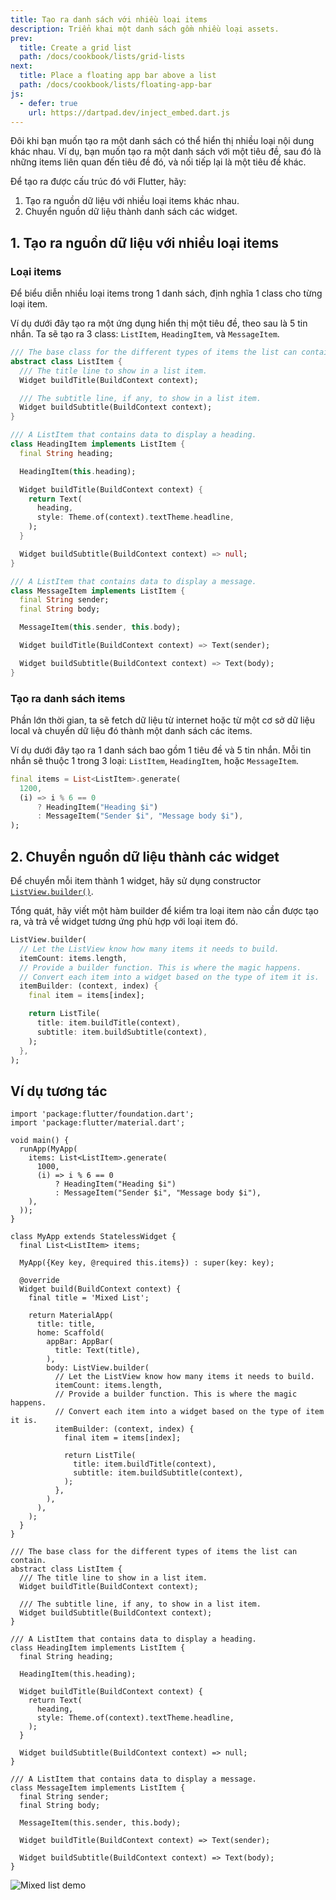 ```yaml
---
title: Tạo ra danh sách với nhiều loại items
description: Triển khai một danh sách gồm nhiều loại assets.
prev:
  title: Create a grid list
  path: /docs/cookbook/lists/grid-lists
next:
  title: Place a floating app bar above a list
  path: /docs/cookbook/lists/floating-app-bar
js:
  - defer: true
    url: https://dartpad.dev/inject_embed.dart.js
---
```


Đôi khi bạn muốn tạo ra một danh sách có thể hiển thị nhiều loại nội dung khác
nhau. Ví dụ, bạn muốn tạo ra một danh sách với một tiêu đề, sau đó là những items
liên quan đến tiêu đề đó, và nối tiếp lại là một tiêu đề khác.

Để tạo ra được cấu trúc đó với Flutter, hãy:

  1. Tạo ra nguồn dữ liệu với nhiều loại items khác nhau.
  2. Chuyển nguồn dữ liệu thành danh sách các widget.

## 1. Tạo ra nguồn dữ liệu với nhiều loại items

### Loại items

Để biểu diễn nhiều loại items trong 1 danh sách, định nghĩa 1 class cho từng loại item.

Ví dụ dưới đây tạo ra một ứng dụng hiển thị một tiêu đề, theo sau là 5 tin nhắn.
Ta sẽ tạo ra 3 class: `ListItem`, `HeadingItem`, và `MessageItem`.

```dart
/// The base class for the different types of items the list can contain.
abstract class ListItem {
  /// The title line to show in a list item.
  Widget buildTitle(BuildContext context);

  /// The subtitle line, if any, to show in a list item.
  Widget buildSubtitle(BuildContext context);
}

/// A ListItem that contains data to display a heading.
class HeadingItem implements ListItem {
  final String heading;

  HeadingItem(this.heading);

  Widget buildTitle(BuildContext context) {
    return Text(
      heading,
      style: Theme.of(context).textTheme.headline,
    );
  }

  Widget buildSubtitle(BuildContext context) => null;
}

/// A ListItem that contains data to display a message.
class MessageItem implements ListItem {
  final String sender;
  final String body;

  MessageItem(this.sender, this.body);

  Widget buildTitle(BuildContext context) => Text(sender);

  Widget buildSubtitle(BuildContext context) => Text(body);
}
```

### Tạo ra danh sách items

Phần lớn thời gian, ta sẽ fetch dữ liệu từ internet hoặc từ một cơ sở dữ liệu
local và chuyển dữ liệu đó thành một danh sách các items.

Ví dụ dưới đây tạo ra 1 danh sách bao gồm 1 tiêu đề và 5 tin nhắn. Mỗi tin nhắn
sẽ thuộc 1 trong 3 loại: `ListItem`, `HeadingItem`, hoặc `MessageItem`.

<!-- skip -->
```dart
final items = List<ListItem>.generate(
  1200,
  (i) => i % 6 == 0
      ? HeadingItem("Heading $i")
      : MessageItem("Sender $i", "Message body $i"),
);
```

## 2. Chuyển nguồn dữ liệu thành các widget

Để chuyển mỗi item thành 1 widget, hãy sử dụng constructor [`ListView.builder()`][].

Tổng quát, hãy viết một hàm builder để kiểm tra loại item nào cần được tạo ra, và
trả về widget tương ứng phù hợp với loại item đó.

<!-- skip -->
```dart
ListView.builder(
  // Let the ListView know how many items it needs to build.
  itemCount: items.length,
  // Provide a builder function. This is where the magic happens.
  // Convert each item into a widget based on the type of item it is.
  itemBuilder: (context, index) {
    final item = items[index];

    return ListTile(
      title: item.buildTitle(context),
      subtitle: item.buildSubtitle(context),
    );
  },
);
```

## Ví dụ tương tác

```run-dartpad:theme-light:mode-flutter:run-true:width-100%:height-600px:split-60:ga_id-interactive_example
import 'package:flutter/foundation.dart';
import 'package:flutter/material.dart';

void main() {
  runApp(MyApp(
    items: List<ListItem>.generate(
      1000,
      (i) => i % 6 == 0
          ? HeadingItem("Heading $i")
          : MessageItem("Sender $i", "Message body $i"),
    ),
  ));
}

class MyApp extends StatelessWidget {
  final List<ListItem> items;

  MyApp({Key key, @required this.items}) : super(key: key);

  @override
  Widget build(BuildContext context) {
    final title = 'Mixed List';

    return MaterialApp(
      title: title,
      home: Scaffold(
        appBar: AppBar(
          title: Text(title),
        ),
        body: ListView.builder(
          // Let the ListView know how many items it needs to build.
          itemCount: items.length,
          // Provide a builder function. This is where the magic happens.
          // Convert each item into a widget based on the type of item it is.
          itemBuilder: (context, index) {
            final item = items[index];

            return ListTile(
              title: item.buildTitle(context),
              subtitle: item.buildSubtitle(context),
            );
          },
        ),
      ),
    );
  }
}

/// The base class for the different types of items the list can contain.
abstract class ListItem {
  /// The title line to show in a list item.
  Widget buildTitle(BuildContext context);

  /// The subtitle line, if any, to show in a list item.
  Widget buildSubtitle(BuildContext context);
}

/// A ListItem that contains data to display a heading.
class HeadingItem implements ListItem {
  final String heading;

  HeadingItem(this.heading);

  Widget buildTitle(BuildContext context) {
    return Text(
      heading,
      style: Theme.of(context).textTheme.headline,
    );
  }

  Widget buildSubtitle(BuildContext context) => null;
}

/// A ListItem that contains data to display a message.
class MessageItem implements ListItem {
  final String sender;
  final String body;

  MessageItem(this.sender, this.body);

  Widget buildTitle(BuildContext context) => Text(sender);

  Widget buildSubtitle(BuildContext context) => Text(body);
}
```

<noscript>
  <img src="/images/cookbook/mixed-list.png" alt="Mixed list demo" class="site-mobile-screenshot" />
</noscript>


[`ListView.builder()`]: {{site.api}}/flutter/widgets/ListView/ListView.builder.html
